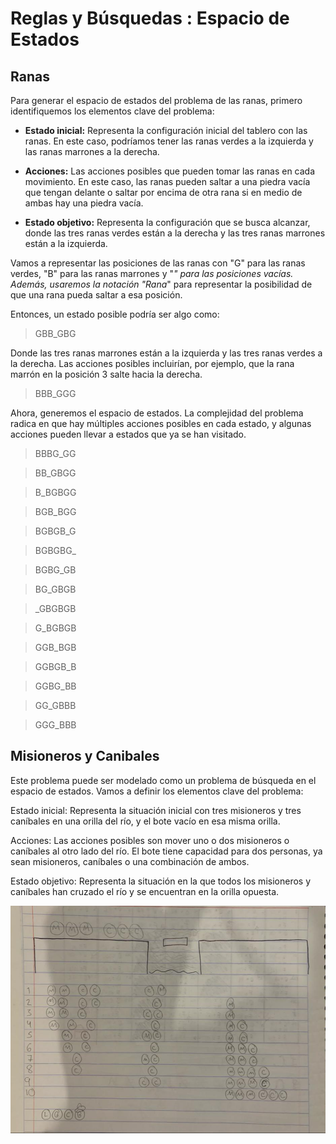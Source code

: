 # Reglas y Búsquedas : Espacio de Estados

## Ranas

Para generar el espacio de estados del problema de las ranas, primero identifiquemos los elementos clave del problema:

- **Estado inicial:** Representa la configuración inicial del tablero con las ranas. En este caso, podríamos tener las ranas verdes a la izquierda y las ranas marrones a la derecha.

- **Acciones:** Las acciones posibles que pueden tomar las ranas en cada movimiento. En este caso, las ranas pueden saltar a una piedra vacía que tengan delante o saltar por encima de otra rana si en medio de ambas hay una piedra vacía.

- **Estado objetivo:** Representa la configuración que se busca alcanzar, donde las tres ranas verdes están a la derecha y las tres ranas marrones están a la izquierda.

Vamos a representar las posiciones de las ranas con "G" para las ranas verdes, "B" para las ranas marrones y "_" para las posiciones vacías. Además, usaremos la notación "Rana_" para representar la posibilidad de que una rana pueda saltar a esa posición.

Entonces, un estado posible podría ser algo como:

> GBB_GBG

Donde las tres ranas marrones están a la izquierda y las tres ranas verdes a la derecha. Las acciones posibles incluirían, por ejemplo, que la rana marrón en la posición 3 salte hacia la derecha.

> BBB_GGG

Ahora, generemos el espacio de estados. La complejidad del problema radica en que hay múltiples acciones posibles en cada estado, y algunas acciones pueden llevar a estados que ya se han visitado.

> BBBG_GG

> BB_GBGG

> B_BGBGG

> BGB_BGG

> BGBGB_G

> BGBGBG_

> BGBG_GB

> BG_GBGB

> _GBGBGB

> G_BGBGB

> GGB_BGB

> GGBGB_B

> GGBG_BB

> GG_GBBB

> GGG_BBB

## Misioneros y Canibales

Este problema puede ser modelado como un problema de búsqueda en el espacio de estados. Vamos a definir los elementos clave del problema:

Estado inicial: Representa la situación inicial con tres misioneros y tres caníbales en una orilla del río, y el bote vacío en esa misma orilla.

Acciones: Las acciones posibles son mover uno o dos misioneros o caníbales al otro lado del río. El bote tiene capacidad para dos personas, ya sean misioneros, caníbales o una combinación de ambos.

Estado objetivo: Representa la situación en la que todos los misioneros y caníbales han cruzado el río y se encuentran en la orilla opuesta.

![img](MyC.jpg)
